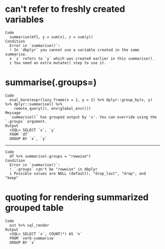 # can't refer to freshly created variables

    Code
      summarise(mf1, y = sum(x), z = sum(y))
    Condition
      Error in `summarise()`:
      ! In `dbplyr` you cannot use a variable created in the same summarise.
      x `z` refers to `y` which was created earlier in this summarise().
      i You need an extra mutate() step to use it.

# summarise(.groups=)

    Code
      eval_bare(expr(lazy_frame(x = 1, y = 2) %>% dplyr::group_by(x, y) %>% dplyr::summarise() %>%
        remote_query()), env(global_env()))
    Message
      `summarise()` has grouped output by 'x'. You can override using the `.groups` argument.
    Output
      <SQL> SELECT `x`, `y`
      FROM `df`
      GROUP BY `x`, `y`

---

    Code
      df %>% summarise(.groups = "rowwise")
    Condition
      Error in `summarise()`:
      ! `.groups` can't be "rowwise" in dbplyr
      i Possible values are NULL (default), "drop_last", "drop", and "keep"

# quoting for rendering summarized grouped table

    Code
      out %>% sql_render
    Output
      <SQL> SELECT `x`, COUNT(*) AS `n`
      FROM `verb-summarise`
      GROUP BY `x`

